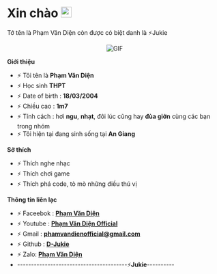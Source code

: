 <h1> Xin chào <img src="https://github.com/souvikguria98/souvikguria98/blob/master/Hi.gif" width="25"></h1> 
Tớ tên là Phạm Văn Diện còn được có biệt danh là ⚡Jukie


<p align="center">
    <img align="center" alt="GIF" src="https://i.redd.it/hzaufj70z0v21.gif" />
</p> 

**Giới thiệu**

- ⚡ Tôi tên là **Phạm Văn Diện**
- ⚡ Học sinh **THPT**
- ⚡ Date of birth : **18/03/2004**
- ⚡ Chiều cao : **1m7**
- ⚡ Tính cách : hơi **ngu**, **nhạt**, đôi lúc cũng hay **đùa giỡn** cùng các bạn trong nhóm
- ⚡ Tôi hiện tại đang sinh sống tại **An Giang**

**Sở thích**

- ⚡ Thích nghe nhạc 
- ⚡ Thích chơi game
- ⚡ Thích phá code, tò mò những điều thú vị

**Thông tin liên lạc**

- ⚡ Faceebok : **[Phạm Văn Diện](https://www.facebook/PhamVanDien.User)**
- ⚡ Youtube : **[Phạm Văn Diện Official](https://www.youtube.com/channel/UCwHbdvzzEDQ3U_6u4AdqE8w)**
- ⚡ Gmail : **[phamvandienofficial@gmail.com](https://gmail.com)**
- ⚡ Github : **[D-Jukie](https://github.com/D-Jukie)**
- ⚡ Zalo: **[Phạm Văn Diện](0332222817)**
- ----------------------------------------⚡**Jukie**----------
